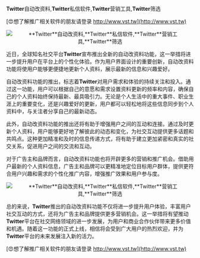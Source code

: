 **Twitter**自动改资料,**Twitter**私信软件,**Twitter**营销工具,**Twitter**筛选

[😍想了解推广相关软件的朋友请登录 http://www.vst.tw](http://www.vst.tw)

 <center><img src="https://vst.tw/MP4/tuiguang/png/2.png" alt="**Twitter**自动改资料,**Twitter**私信软件,**Twitter**营销工具,**Twitter**筛选"></center>

近日，全球知名社交平台**Twitter**宣布推出全新的自动改资料功能，这一举措将进一步提升用户在平台上的个性化体验。作为用户界面设计的重要创新，自动改资料功能将使用户能够更便捷地更新个人资料，展示最新的信息和兴趣爱好。

自动改资料功能的推出，标志着**Twitter**对用户需求和体验的持续关注和投入。通过这一功能，用户可以根据自己的意愿和需求设置资料更新的频率和内容，确保自己的个人资料始终保持最新、最具吸引力。无论是个人生活中的重大事件、职业生涯上的重要变化，还是兴趣爱好的更新，用户都可以轻松地将这些信息同步到个人资料中，与关注者分享自己的最新动态。

此外，自动改资料功能的推出还将有助于增强用户之间的互动和连接。通过及时更新个人资料，用户能够更好地了解彼此的动态和变化，为社交互动提供更多话题和共鸣点。这种更加精准和及时的信息传递方式，将有助于建立更加紧密和真实的社交关系，促进用户之间的交流和互动。

对于广告主和品牌而言，自动改资料功能也将开辟更多的营销和推广机会。借助用户最新的个人资料信息，广告主和品牌可以更精准地定位目标用户群体，提供更符合用户兴趣和需求的个性化推广内容，增强推广效果和用户参与度。

 <center><img src="https://vst.tw/MP4/tuiguang/png/1.png" alt="**Twitter**自动改资料,**Twitter**私信软件,**Twitter**营销工具,**Twitter**筛选"></center>

总的来说，**Twitter**推出的自动改资料功能不仅将进一步提升用户体验，丰富用户社交互动的方式，还将为广告主和品牌提供更多营销机会。这一举措将有望推动**Twitter**平台在社交网络领域的进一步发展，为用户和商业合作伙伴带来更多价值和机遇。随着这一功能的正式上线，相信将会受到广大用户的热烈欢迎，并为**Twitter**平台的未来发展注入新的活力。

[😍想了解推广相关软件的朋友请登录 http://www.vst.tw](http://www.vst.tw)



